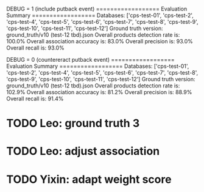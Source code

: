 DEBUG = 1 (include putback event)
================== Evaluation Summary ==================
Databases:  ['cps-test-01', 'cps-test-2', 'cps-test-4', 'cps-test-5', 'cps-test-6', 'cps-test-7', 'cps-test-8', 'cps-test-9', 'cps-test-10', 'cps-test-11', 'cps-test-12']
Ground truth version:  ground_truth/v10 (test-12 tbd).json
Overall products detection rate is: 100.0%
Overall association accuracy is: 83.0%
Overall precision is: 93.0%
Overall recall is: 93.0%

DEBUG = 0 (countereract putback event)
================== Evaluation Summary ==================
Databases:  ['cps-test-01', 'cps-test-2', 'cps-test-4', 'cps-test-5', 'cps-test-6', 'cps-test-7', 'cps-test-8', 'cps-test-9', 'cps-test-10', 'cps-test-11', 'cps-test-12']
Ground truth version:  ground_truth/v10 (test-12 tbd).json
Overall products detection rate is: 102.9%
Overall association accuracy is: 81.2%
Overall precision is: 88.9%
Overall recall is: 91.4%

# TODO Leo: ground truth 3
# TODO Leo: adjust association
# TODO Yixin: adapt weight score